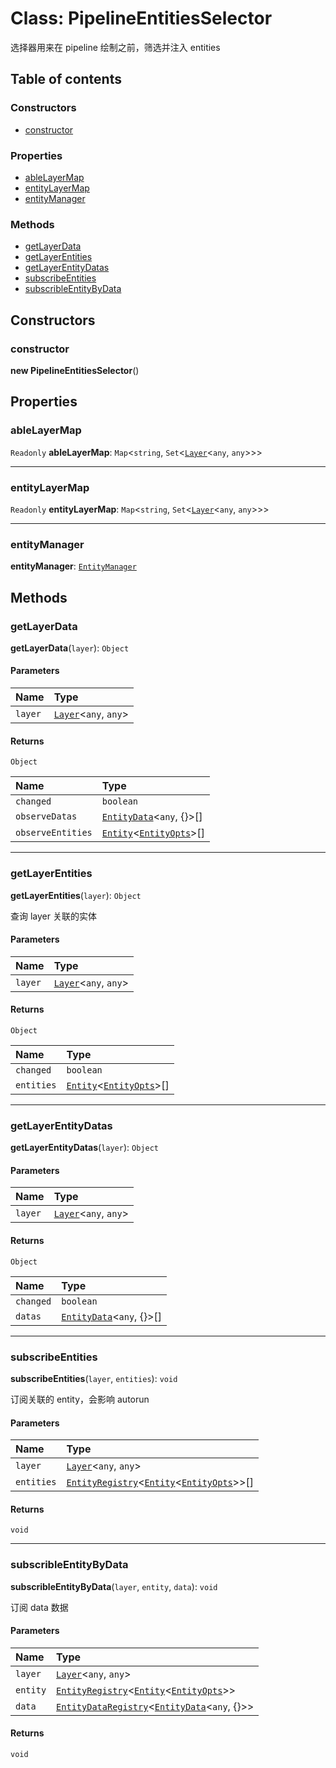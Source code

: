 # Class: PipelineEntitiesSelector

选择器用来在 pipeline 绘制之前，筛选并注入 entities

## Table of contents

### Constructors

* [constructor](/en/auto-docs/free-layout-editor/classes/PipelineEntitiesSelector.md#constructor)

### Properties

* [ableLayerMap](/en/auto-docs/free-layout-editor/classes/PipelineEntitiesSelector.md#ablelayermap)
* [entityLayerMap](/en/auto-docs/free-layout-editor/classes/PipelineEntitiesSelector.md#entitylayermap)
* [entityManager](/en/auto-docs/free-layout-editor/classes/PipelineEntitiesSelector.md#entitymanager)

### Methods

* [getLayerData](/en/auto-docs/free-layout-editor/classes/PipelineEntitiesSelector.md#getlayerdata)
* [getLayerEntities](/en/auto-docs/free-layout-editor/classes/PipelineEntitiesSelector.md#getlayerentities)
* [getLayerEntityDatas](/en/auto-docs/free-layout-editor/classes/PipelineEntitiesSelector.md#getlayerentitydatas)
* [subscribeEntities](/en/auto-docs/free-layout-editor/classes/PipelineEntitiesSelector.md#subscribeentities)
* [subscribleEntityByData](/en/auto-docs/free-layout-editor/classes/PipelineEntitiesSelector.md#subscribleentitybydata)

## Constructors

### constructor

**new PipelineEntitiesSelector**()

## Properties

### ableLayerMap

`Readonly` **ableLayerMap**: `Map`<`string`, `Set`<[`Layer`](/en/auto-docs/free-layout-editor/classes/Layer.md)<`any`, `any`>>>

***

### entityLayerMap

`Readonly` **entityLayerMap**: `Map`<`string`, `Set`<[`Layer`](/en/auto-docs/free-layout-editor/classes/Layer.md)<`any`, `any`>>>

***

### entityManager

**entityManager**: [`EntityManager`](/en/auto-docs/free-layout-editor/classes/EntityManager.md)

## Methods

### getLayerData

**getLayerData**(`layer`): `Object`

#### Parameters

| Name | Type |
| :------ | :------ |
| `layer` | [`Layer`](/en/auto-docs/free-layout-editor/classes/Layer.md)<`any`, `any`> |

#### Returns

`Object`

| Name | Type |
| :------ | :------ |
| `changed` | `boolean` |
| `observeDatas` | [`EntityData`](/en/auto-docs/free-layout-editor/classes/EntityData.md)<`any`, {}>\[] |
| `observeEntities` | [`Entity`](/en/auto-docs/free-layout-editor/classes/Entity-1.md)<[`EntityOpts`](/en/auto-docs/free-layout-editor/interfaces/EntityOpts.md)>\[] |

***

### getLayerEntities

**getLayerEntities**(`layer`): `Object`

查询 layer 关联的实体

#### Parameters

| Name | Type |
| :------ | :------ |
| `layer` | [`Layer`](/en/auto-docs/free-layout-editor/classes/Layer.md)<`any`, `any`> |

#### Returns

`Object`

| Name | Type |
| :------ | :------ |
| `changed` | `boolean` |
| `entities` | [`Entity`](/en/auto-docs/free-layout-editor/classes/Entity-1.md)<[`EntityOpts`](/en/auto-docs/free-layout-editor/interfaces/EntityOpts.md)>\[] |

***

### getLayerEntityDatas

**getLayerEntityDatas**(`layer`): `Object`

#### Parameters

| Name | Type |
| :------ | :------ |
| `layer` | [`Layer`](/en/auto-docs/free-layout-editor/classes/Layer.md)<`any`, `any`> |

#### Returns

`Object`

| Name | Type |
| :------ | :------ |
| `changed` | `boolean` |
| `datas` | [`EntityData`](/en/auto-docs/free-layout-editor/classes/EntityData.md)<`any`, {}>\[] |

***

### subscribeEntities

**subscribeEntities**(`layer`, `entities`): `void`

订阅关联的 entity，会影响 autorun

#### Parameters

| Name | Type |
| :------ | :------ |
| `layer` | [`Layer`](/en/auto-docs/free-layout-editor/classes/Layer.md)<`any`, `any`> |
| `entities` | [`EntityRegistry`](/en/auto-docs/free-layout-editor/interfaces/EntityRegistry.md)<[`Entity`](/en/auto-docs/free-layout-editor/classes/Entity-1.md)<[`EntityOpts`](/en/auto-docs/free-layout-editor/interfaces/EntityOpts.md)>>\[] |

#### Returns

`void`

***

### subscribleEntityByData

**subscribleEntityByData**(`layer`, `entity`, `data`): `void`

订阅 data 数据

#### Parameters

| Name | Type |
| :------ | :------ |
| `layer` | [`Layer`](/en/auto-docs/free-layout-editor/classes/Layer.md)<`any`, `any`> |
| `entity` | [`EntityRegistry`](/en/auto-docs/free-layout-editor/interfaces/EntityRegistry.md)<[`Entity`](/en/auto-docs/free-layout-editor/classes/Entity-1.md)<[`EntityOpts`](/en/auto-docs/free-layout-editor/interfaces/EntityOpts.md)>> |
| `data` | [`EntityDataRegistry`](/en/auto-docs/free-layout-editor/interfaces/EntityDataRegistry.md)<[`EntityData`](/en/auto-docs/free-layout-editor/classes/EntityData.md)<`any`, {}>> |

#### Returns

`void`
